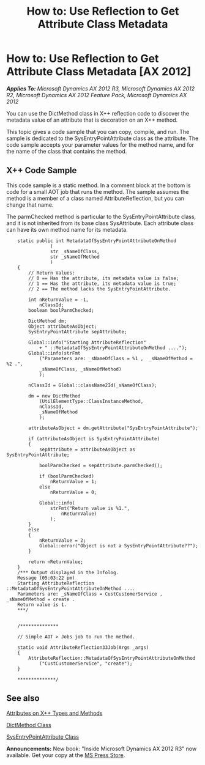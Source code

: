 ﻿---
title: 'How to: Use Reflection to Get Attribute Class Metadata'
TOCTitle: 'How to: Use Reflection to Get Attribute Class Metadata'
ms:assetid: 7b0c7602-aded-4840-9a2e-0372bdc33b27
ms:mtpsurl: https://msdn.microsoft.com/en-us/library/Gg862476(v=AX.60)
ms:contentKeyID: 35246089
ms.date: 05/18/2015
mtps_version: v=AX.60
---

# How to: Use Reflection to Get Attribute Class Metadata [AX 2012]


_**Applies To:** Microsoft Dynamics AX 2012 R3, Microsoft Dynamics AX 2012 R2, Microsoft Dynamics AX 2012 Feature Pack, Microsoft Dynamics AX 2012_

You can use the DictMethod class in X++ reflection code to discover the metadata value of an attribute that is decoration on an X++ method.

This topic gives a code sample that you can copy, compile, and run. The sample is dedicated to the SysEntryPointAttribute class as the attribute. The code sample accepts your parameter values for the method name, and for the name of the class that contains the method.

## X++ Code Sample

This code sample is a static method. In a comment block at the bottom is code for a small AOT job that runs the method. The sample assumes the method is a member of a class named AttributeReflection, but you can change that name.

The parmChecked method is particular to the SysEntryPointAttribute class, and it is not inherited from its base class SysAttribute. Each attribute class can have its own method name for its metadata.

```X++
    static public int MetadataOfSysEntryPointAttributeOnMethod
                (
                str _sNameOfClass,
                str _sNameOfMethod
                )
    {
        // Return Values:
        // 0 == Has the attribute, its metadata value is false;
        // 1 == Has the attribute, its metadata value is true;
        // 2 == The method lacks the SysEntryPointAttribute.
    
        int nReturnValue = -1,
            nClassId;
        boolean boolParmChecked;
        
        DictMethod dm;
        Object attributeAsObject;
        SysEntryPointAttribute sepAttribute;
        
        Global::info("Starting AttributeReflection" 
            + " ::MetadataOfSysEntryPointAttributeOnMethod ....");
        Global::info(strFmt
            ("Parameters are: _sNameOfClass = %1 ,  _sNameOfMethod = %2 .", 
            _sNameOfClass, _sNameOfMethod)
            );
        
        nClassId = Global::className2Id(_sNameOfClass);
        
        dm = new DictMethod
            (UtilElementType::ClassInstanceMethod,
            nClassId,
            _sNameOfMethod
            );
        
        attributeAsObject = dm.getAttribute("SysEntryPointAttribute");
        
        if (attributeAsObject is SysEntryPointAttribute)
        {
            sepAttribute = attributeAsObject as SysEntryPointAttribute;
        
            boolParmChecked = sepAttribute.parmChecked();
            
            if (boolParmChecked)
                nReturnValue = 1;
            else
                nReturnValue = 0;
            
            Global::info(
                strFmt("Return value is %1.",
                    nReturnValue)
                );
        }
        else
        {
            nReturnValue = 2;
            Global::error("Object is not a SysEntryPointAttribute??");
        }
    
        return nReturnValue;
    }
    /*** Output displayed in the Infolog.
    Message (05:03:22 pm)
    Starting AttributeReflection ::MetadataOfSysEntryPointAttributeOnMethod ....
    Parameters are: _sNameOfClass = CustCustomerService ,  _sNameOfMethod = create .
    Return value is 1.
    ***/
    
    
    /**************
    
    // Simple AOT > Jobs job to run the method.
    
    static void AttributeReflection33Job(Args _args)
    {
        AttributeReflection::MetadataOfSysEntryPointAttributeOnMethod
            ("CustCustomerService", "create");
    }
    
    **************/
```

## See also

[Attributes on X++ Types and Methods](attributes-on-x-types-and-methods.md)

[DictMethod Class](https://msdn.microsoft.com/en-us/library/gg842356\(v=ax.60\))

[SysEntryPointAttribute Class](https://msdn.microsoft.com/en-us/library/gg958657\(v=ax.60\))

  
**Announcements:** New book: "Inside Microsoft Dynamics AX 2012 R3" now available. Get your copy at the [MS Press Store](https://www.microsoftpressstore.com/store/inside-microsoft-dynamics-ax-2012-r3-9780735685109).

